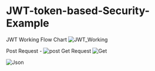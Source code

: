 # JWT-token-based-Security-Example

JWT Working Flow Chart
![JWT_Working](https://user-images.githubusercontent.com/57706022/151702851-332535e3-970c-456d-a9cc-12a148ab9d63.png)

Post Request - 
![post](https://user-images.githubusercontent.com/57706022/151702767-eb253338-0128-40bc-91e6-aa04e1747878.png)
Get Request
![Get](https://user-images.githubusercontent.com/57706022/151702664-33fb9e35-3018-4290-a7c5-9c19dfe92f18.png)


![Json](https://user-images.githubusercontent.com/57706022/151702807-3ba60eee-ebbe-4cf6-933a-f5704692cc2f.png)



